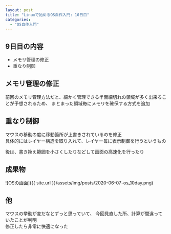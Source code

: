 ```yaml
---
layout: post
title: "Linuxで始めるOS自作入門: 10日目"
categories:
  - "OS自作入門"
---
```


## 9日目の内容
- メモリ管理の修正
- 重なり制御

## メモリ管理の修正
前回のメモリ管理方法だと、細かく管理できる半面細切れの領域が多く出来ることが予想されるため、
まとまった領域毎にメモリを確保する方式を追加

## 重なり制御
マウスの移動の度に移動箇所が上書きされているのを修正  
具体的にはレイヤー構造を取り入れて、レイヤー毎に表示制御を行うというもの

後は、書き換え範囲を小さくしたりなどして画面の高速化を行ったり

## 成果物
![OSの画面]({{ site.url }}/assets/img/posts/2020-06-07-os_10day.png)

## 他
マウスの挙動が変だなとずっと思っていて、
今回見直した所、計算が間違っていたことが判明  
修正したら非常に快適になった
